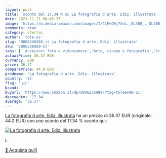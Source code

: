 ```yaml
---
layout: post
title: 'sconto del 17.34 % su La fotografia d arte. Ediz. illustrata  '
date: 2021-11-21 08:45:23
image: 'https://m.media-amazon.com/images/I/41FeO9j7XnL._SL500_._SL400_.jpg'
comments: true
category: ofertas
author: 'tole.es'
slug: '8806236989-it La fotografia d arte. Ediz. illustrata'
sku: '8806236989-it'
tags: [ 'Accessori foto e videocamere','Arte, cinema e fotografia','Critica dellarte','Diffusori, filtri e riflettori','Elettronica','Foto e videocamere','Foto studio e Illuminazione','Fotografia','Illuminazione','Libri','Storia dellarte, teoria e critica', ]
actualPrice: 36.37 EUR
currency: EUR
price: 36.37
comparePrice: 44.0 EUR
prodname: 'La fotografia d arte. Ediz. illustrata'
country: 'it'
flag: '🇮🇹'
brand: ''
buyurl: 'https://www.amazon.it/dp/8806236989/?tag=tolees00-21'
descuento: '17.34'
average: '36.37'
---
```


[La fotografia d arte. Ediz. illustrata](https://www.amazon.it/dp/8806236989/?tag=tolees00-21) ha un prezzo di 36.37 EUR (originale: 44.0 EUR) con uno sconto del 17.34 % sconto qui:

[![La fotografia d arte. Ediz. illustrata](https://m.media-amazon.com/images/I/41FeO9j7XnL._SL500_._SL400_.jpg)](https://www.amazon.it/dp/8806236989/?tag=tolees00-21)

ℹ️:


[🛒 Acquista qui!!](https://www.amazon.it/dp/8806236989/?tag=tolees00-21)
